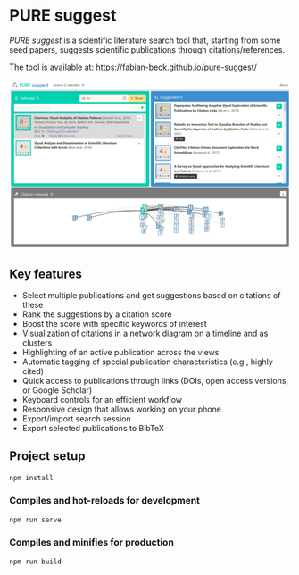 # PURE suggest

*PURE suggest* is a scientific literature search tool that, starting from some seed papers, suggests scientific publications through citations/references.

The tool is available at: https://fabian-beck.github.io/pure-suggest/

![Interface of PURE suggest](pure_suggest.png)

## Key features

* Select multiple publications and get suggestions based on citations of these
* Rank the suggestions by a citation score
* Boost the score with specific keywords of interest
* Visualization of citations in a network diagram on a timeline and as clusters
* Highlighting of an active publication across the views
* Automatic tagging of special publication characteristics (e.g., highly cited)
* Quick access to publications through links (DOIs, open access versions, or Google Scholar)
* Keyboard controls for an efficient workflow
* Responsive design that allows working on your phone
* Export/import search session
* Export selected publications to BibTeX

## Project setup
```
npm install
```

### Compiles and hot-reloads for development
```
npm run serve
```

### Compiles and minifies for production
```
npm run build
```
